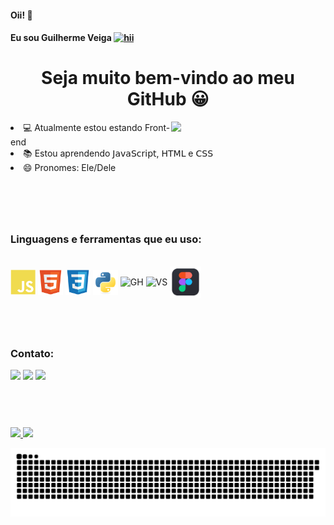 <h4> Oii! 👋 </h4> <div  align="left"> 
<h4> Eu sou Guilherme Veiga <a href="https://emoji.gg/emoji/9222-litwick-thumbsup"><img src="https://emoji.gg/assets/emoji/9222-litwick-thumbsup.png" width="38px"  alt="hii"> </a> <h4>  </div>

##
<div align="center"> <h1> Seja muito bem-vindo ao meu GitHub 😀 </h1> </div>
  
<img align="right"  width="49%" src="https://cdn.dribbble.com/users/1068771/screenshots/14247776/media/fbf5f8ae629e3a6248006e748ddd6b67.jpg">

  <li> 💻 Atualmente estou estando Front-end </li>
  <li> 📚 Estou aprendendo 𝖩𝖺𝗏𝖺𝖲𝖼𝗋𝗂𝗉𝗍, 𝖧𝖳𝖬𝖫 e 𝖢𝖲𝖲
  <li> 😄 Pronomes: Ele/Dele
  
  #
  <br> </br>
  <h3> Linguagens e ferramentas que  eu uso: </h3>
  <div style="display: inline_block"><br>
     <img align="center" alt="JS" height=40" width"50 src="https://raw.githubusercontent.com/devicons/devicon/master/icons/javascript/javascript-plain.svg">
     <img align="center" alt="HTML" height=40" width"50 src="https://raw.githubusercontent.com/devicons/devicon/master/icons/html5/html5-original.svg">
     <img align="center" alt="CSS" height=40" width"50 src="https://raw.githubusercontent.com/devicons/devicon/master/icons/css3/css3-original.svg"> 
     <img align="center" alt="PY" height=40" width"50 src="https://raw.githubusercontent.com/devicons/devicon/master/icons/python/python-original.svg">
     <img align="center" alt="GH" height=40" width"50 src="https://emoji.gg/assets/emoji/3716-blurple-github.png">
     <img align="center" alt="VS" height=40" width"50 src="https://emoji.gg/assets/emoji/2422-visual-studio-code.png"> 
     <img align="center" alt="FIG" height=50" width"60 src="https://raw.githubusercontent.com/LeonardoYz/LeonardoYz/main/assets/Figma.png"> 
  </div>
  
#  
</br>

<h3> Contato: </h3>
<div> 
  <a href="https://www.instagram.com/guilhermeveiga.a/" target="_blank"><img src="https://img.shields.io/badge/Instagram-E4405F?style=for-the-badge&logo=instagram&logoColor=white" target="_blank"></a>
  <a href = "mailto:guilhermeveigafff@gmail.com"><img src="https://img.shields.io/badge/Gmail-D14836?style=for-the-badge&logo=gmail&logoColor=white" target="_blank"></a>
  <a href="https://www.linkedin.com/in/guilherme-veiga-azevedo-1a4a74201/" target="_blank"><img src="https://img.shields.io/badge/LinkedIn-0077B5?style=for-the-badge&logo=linkedin&logoColor=white" target="_blank"></a> 
</div>

</br>
</br>

#
    
<div>
  <a href="github.com/GuilhermeVeigaa">
  <img height="180em" src="https://github-readme-stats.vercel.app/api?username=GuilhermeVeigaa&show_icons=true&theme=tokyonight&include_all_commits=true&count_private=true"/>
  <img height="180em" src="https://github-readme-stats.vercel.app/api/top-langs/?username=GuilhermeVeigaa&layout=compact&langs_count=7&theme=tokyonight"/>
  
 ![Snake animation](https://github.com/GuilhermeVeigaa/GuilhermeVeigaa/blob/output/github-contribution-grid-snake.svg) 
    
</div>
